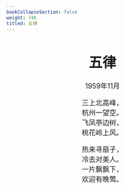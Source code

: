 ```yaml
---
bookCollapseSection: false
weight: 740
titled: 五律
---
```


<div align="center">

<font size="4">

# 五律
1959年11月

三上北高峰，  
杭州一望空。  
飞凤亭边树，  
桃花岭上风。

热来寻扇子，  
冷去对美人。  
一片飘飘下，  
欢迎有晚莺。

</font>

</div>
